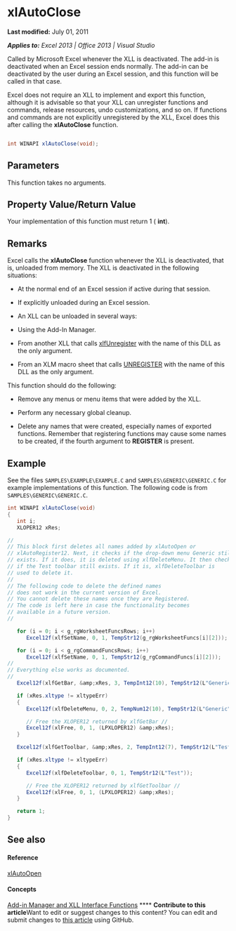 
# xlAutoClose

 **Last modified:** July 01, 2011

 _**Applies to:** Excel 2013 | Office 2013 | Visual Studio_

Called by Microsoft Excel whenever the XLL is deactivated. The add-in is deactivated when an Excel session ends normally. The add-in can be deactivated by the user during an Excel session, and this function will be called in that case.

Excel does not require an XLL to implement and export this function, although it is advisable so that your XLL can unregister functions and commands, release resources, undo customizations, and so on. If functions and commands are not explicitly unregistered by the XLL, Excel does this after calling the  **xlAutoClose** function.

```C#

int WINAPI xlAutoClose(void);
```


## Parameters

This function takes no arguments.


## Property Value/Return Value

Your implementation of this function must return 1 ( **int**).


## Remarks

Excel calls the  **xlAutoClose** function whenever the XLL is deactivated, that is, unloaded from memory. The XLL is deactivated in the following situations:


- At the normal end of an Excel session if active during that session.
    
- If explicitly unloaded during an Excel session.
    
- An XLL can be unloaded in several ways:
    
- Using the Add-In Manager.
    
- From another XLL that calls  [xlfUnregister](850bf65f-a151-44d6-b49f-d53ae2c83760.md) with the name of this DLL as the only argument.
    
- From an XLM macro sheet that calls  [UNREGISTER](850bf65f-a151-44d6-b49f-d53ae2c83760.md) with the name of this DLL as the only argument.
    
This function should do the following:


- Remove any menus or menu items that were added by the XLL.
    
- Perform any necessary global cleanup.
    
- Delete any names that were created, especially names of exported functions. Remember that registering functions may cause some names to be created, if the fourth argument to  **REGISTER** is present.
    

## Example

See the files  `SAMPLES\EXAMPLE\EXAMPLE.C` and `SAMPLES\GENERIC\GENERIC.C` for example implementations of this function. The following code is from `SAMPLES\GENERIC\GENERIC.C`.


```C#
int WINAPI xlAutoClose(void)
{
   int i;
   XLOPER12 xRes;

//
// This block first deletes all names added by xlAutoOpen or
// xlAutoRegister12. Next, it checks if the drop-down menu Generic still
// exists. If it does, it is deleted using xlfDeleteMenu. It then checks
// if the Test toolbar still exists. If it is, xlfDeleteToolbar is
// used to delete it.
//
// The following code to delete the defined names
// does not work in the current version of Excel. 
// You cannot delete these names once they are Registered.
// The code is left here in case the functionality becomes 
// available in a future version.
//

   for (i = 0; i < g_rgWorksheetFuncsRows; i++)
      Excel12f(xlfSetName, 0, 1, TempStr12(g_rgWorksheetFuncs[i][2]));

   for (i = 0; i < g_rgCommandFuncsRows; i++)
      Excel12f(xlfSetName, 0, 1, TempStr12(g_rgCommandFuncs[i][2]));
//
// Everything else works as documented.
//
   Excel12f(xlfGetBar, &amp;xRes, 3, TempInt12(10), TempStr12(L"Generic"), TempInt12(0));

   if (xRes.xltype != xltypeErr)
   {
      Excel12f(xlfDeleteMenu, 0, 2, TempNum12(10), TempStr12(L"Generic"));

      // Free the XLOPER12 returned by xlfGetBar //
      Excel12f(xlFree, 0, 1, (LPXLOPER12) &amp;xRes);
   }

   Excel12f(xlfGetToolbar, &amp;xRes, 2, TempInt12(7), TempStr12(L"Test"));

   if (xRes.xltype != xltypeErr)
   {
      Excel12f(xlfDeleteToolbar, 0, 1, TempStr12(L"Test"));

      // Free the XLOPER12 returned by xlfGetToolbar //
      Excel12f(xlFree, 0, 1, (LPXLOPER12) &amp;xRes);
   }

   return 1;
}
```


## See also


#### Reference


 [xlAutoOpen](748cecb6-61d0-496b-a1a4-a73d22eb29e2.md)
#### Concepts


 [Add-in Manager and XLL Interface Functions](e22d425a-75b2-412c-a07f-fb1915d08615.md)
****   **Contribute to this article**Want to edit or suggest changes to this content? You can edit and submit changes to  [this article](https://github.com/jhershey00/VBA_Excel_Test/OpenXMLCon/articles/147e46cd-d4d7-49eb-acdc-5a2ebc2fb6c2.md) using GitHub.

